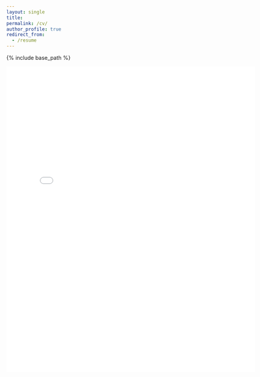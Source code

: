 ```yaml
---
layout: single
title:
permalink: /cv/
author_profile: true
redirect_from:
  - /resume
---
```


{% include base_path %}

<embed src="{{ site.baseurl }}/files/nerellaCV_040124.pdf" width="650" height="800" type='application/pdf'>
